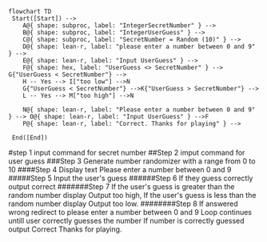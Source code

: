 ```mermaid
flowchart TD
 Start([Start]) --> 
    A@{ shape: subproc, label: "IntegerSecretNumber" } -->
    B@{ shape: subproc, label: "IntegerUserGuess" } -->
    C@{ shape: subproc, label: "SecretNumber = Random (10)" } --> 
    D@{ shape: lean-r, label: "please enter a number between 0 and 9" } -->
    E@{ shape: lean-r, label: "Input UserGuess" } -->
    F@{ shape: hex, label: "UserGuess <> SecretNumber" } --> G{"UserGuess < SecretNumber"} -->
    H -- Yes --> I["too low"] -->N
    G{"UserGuess < SecretNumber"} -->K{"UserGuess > SecretNumber"} -->
    L -- Yes --> M["too high"] -->N
   
    N@{ shape: lean-r, label: "Please enter a number between 0 and 9" } --> O@{ shape: lean-r, label: "Input UserGuess" } -->F
    P@{ shape: lean-r, label: "Correct. Thanks for playing" } -->

 End([End])
```
#step 1 input command for secret number
##Step 2 imput command for user guess
###Step 3 Generate number randomizer with a range from 0 to 10
####Step 4 Display text Please enter a number between 0 and 9
#####Step 5 Input the user's guess
######Step 6 If they guess correctly output correct
#######Step 7 If the user's guess is greater than the random number display Output too high, If the user's guess is less than the random number display Output too low.
########Step 8 If answered wrong redirect to please enter a number between 0 and 9
Loop continues untill user correctly guesses the number
If number is correctly guessed output Correct Thanks for playing.


    

